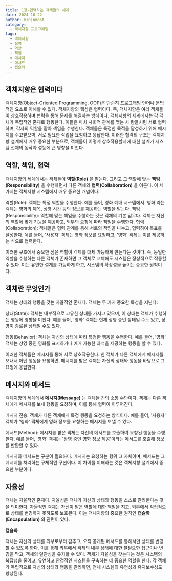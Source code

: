 ```yaml
---
title: 1장-협력하는 객체들의 세계
date: 2024-10-22
author: minjumost
category:
  - 객체지향 프로그래밍
tags:
  - 객체지향
  - 협력
  - 역할
  - 책임
  - 메시지
  - 메서드
  - 캡슐화
---
```


## 객체지향은 협력이다

객체지향(Object-Oriented Programming, OOP)은 단순히 프로그래밍 언어나 문법적인 요소로 이해할 수 없다. 객체지향의 핵심은 협력이다. 즉, 객체지향은 여러 객체들이 상호작용하며 협력을 통해 문제를 해결하는 방식이다.
객체지향의 세계에서는 각 객체가 독립적인 존재로 행동한다. 이들은 마치 사회적 관계를 맺는 사
람들처럼 서로 협력하며, 각자의 역할을 맡아 책임을 수행한다. 객체들은 특정한 목적을 달성하기 위해 메시지를 주고받으며, 서로 필요한 작업을 요청하고 응답한다.
이러한 협력의 구조는 객체지향 설계에서 매우 중요한 부분으로, 객체들이 어떻게 상호작용할지에 대한 설계가 시스템 전체의 동작과 성능에 큰 영향을 미친다.

## 역할, 책임, 협력

객체지향의 세계에서는 객체들이 **역할(Role)** 을 맡는다. 그리고 그 역할에 맞는 **책임(Responsibility)** 을 수행하면서 다른 객체와 **협력(Collaboration)** 을 이룬다. 이 세 가지는 객체지향 시스템에서 매우 중요한 개념이다.

역할(Role): 객체는 특정 역할을 수행한다. 예를 들어, 영화 예매 시스템에서 '영화'라는 객체는 영화의 제목, 상영 시간 등의 정보를 제공하는 역할을 맡는다.
책임(Responsibility): 역할에 맞는 책임을 수행하는 것은 객체의 기본 임무다. 객체는 자신의 역할에 맞게 기능을 제공하고, 외부의 요청에 따라 책임을 수행한다.
협력(Collaboration): 객체들은 협력 관계를 통해 서로의 책임을 나누고, 협력하여 목표를 달성한다. 예를 들어, '사용자' 객체는 영화 정보를 요청하고, '영화' 객체는 이를 제공하는 식으로 협력한다.

이러한 구조에서 중요한 점은 역할이 객체를 대체 가능하게 만든다는 것이다. 즉, 동일한 역할을 수행하는 다른 객체가 존재하면 그 객체로 교체해도 시스템은 정상적으로 작동할 수 있다. 이는 유연한 설계를 가능하게 하고, 시스템의 확장성을 높이는 중요한 원칙이다.

## 객체란 무엇인가

객체는 상태와 행동을 갖는 자율적인 존재다. 객체는 두 가지 중요한 특성을 지닌다:

상태(State): 객체는 내부적으로 고유한 상태를 가지고 있으며, 이 상태는 객체가 수행하는 행동에 영향을 미친다. 예를 들어, '영화' 객체는 현재 상영 중인 상태일 수도 있고, 상영이 종료된 상태일 수도 있다.

행동(Behavior): 객체는 자신의 상태에 따라 특정한 행동을 수행한다. 예를 들어, '영화' 객체는 상영 중인 영화를 표시하거나 예매 가능한 좌석을 제공하는 행동을 할 수 있다.

이러한 객체들은 메시지를 통해 서로 상호작용한다. 한 객체가 다른 객체에게 메시지를 보내서 어떤 행동을 요청하면, 메시지를 받은 객체는 자신의 상태와 행동을 바탕으로 그 요청에 응답한다.

## 메시지와 메서드

객체지향의 세계에서 **메시지(Message)** 는 객체들 간의 소통 수단이다. 객체는 다른 객체에게 메시지를 보내 행동을 요청하며, 이를 통해 협력이 이루어진다.

메시지 전송: 객체가 다른 객체에게 특정 행동을 요청하는 방식이다. 예를 들어, '사용자' 객체가 '영화' 객체에게 영화 정보를 요청하는 메시지를 보낼 수 있다.

메서드(Method): 메시지를 받은 객체는 자신의 메서드를 호출하여 요청된 행동을 수행한다. 예를 들어, '영화' 객체는 '상영 중인 영화 정보 제공'이라는 메서드를 호출해 정보를 반환할 수 있다.

메시지와 메서드는 구분이 필요하다. 메시지는 요청하는 행위 그 자체이며, 메서드는 그 메시지를 처리하는 구체적인 구현이다. 이 차이를 이해하는 것은 객체지향 설계에서 중요한 부분이다.

## 자율성

객체는 자율적인 존재다. 자율성은 객체가 자신의 상태와 행동을 스스로 관리한다는 것을 의미한다. 자율적인 객체는 자신이 맡은 역할에 대한 책임을 지고, 외부에서 직접적으로 상태를 변경하지 못하도록 보호된다. 이는 객체지향의 중요한 원칙인 **캡슐화(Encapsulation)** 와 관련이 있다.

**캡슐화**

객체는 자신의 상태를 외부로부터 감추고, 오직 공개된 메서드를 통해서만 상태를 변경할 수 있도록 한다. 이를 통해 외부에서 객체의 내부 상태에 대한 불필요한 접근이나 변경을 막고, 객체의 일관성을 유지할 수 있다.
객체가 자율성을 갖는다는 것은 시스템의 복잡성을 줄이고, 유연하고 안정적인 시스템을 구축하는 데 중요한 역할을 한다. 각 객체가 독립적으로 자신의 상태와 행동을 관리하면, 전체 시스템의 유연성과 유지보수성도 향상된다.
